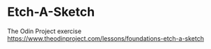 # Etch-A-Sketch
The Odin Project exercise https://www.theodinproject.com/lessons/foundations-etch-a-sketch
